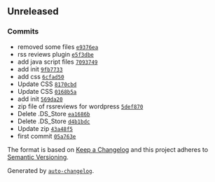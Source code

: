 ## Unreleased

### Commits

- removed some files [`e9376ea`](https://github.com/frugan-it/rss-reviews/commit/e9376ea8e7dadfc2fb3db1c6ea441f2ca5155116)
- rss reviews plugin [`e5f3dbe`](https://github.com/frugan-it/rss-reviews/commit/e5f3dbec7489e567656c00505029fb994c7bc897)
- add java script files [`7093749`](https://github.com/frugan-it/rss-reviews/commit/70937492bbb3c06f6c47ff050e95e4ce3c97422d)
- add init [`9fb7733`](https://github.com/frugan-it/rss-reviews/commit/9fb7733b86aaa41a8833214d03edd8f98dc92fd4)
- add css [`6cfad50`](https://github.com/frugan-it/rss-reviews/commit/6cfad50f7666642ee3a8712f748631aa1edf60f7)
- Update CSS [`8170cbd`](https://github.com/frugan-it/rss-reviews/commit/8170cbda3ff255dcb9b24e7ff1c68b1a6992e636)
- Update CSS [`0168b5a`](https://github.com/frugan-it/rss-reviews/commit/0168b5adbc1270ea630361062ec91819d08ad06f)
- add init [`569da20`](https://github.com/frugan-it/rss-reviews/commit/569da202b153b57e29c53ff17be81261be18aaff)
- zip file of rssreviews for wordpress [`5def870`](https://github.com/frugan-it/rss-reviews/commit/5def870bb209749d3f18b920bbd65c5e67634093)
- Delete .DS_Store [`ea1686b`](https://github.com/frugan-it/rss-reviews/commit/ea1686b74a775b84b821f4b501388d4001702625)
- Delete .DS_Store [`d4b1bdc`](https://github.com/frugan-it/rss-reviews/commit/d4b1bdca268587ca147d826d5a2d0806358c847d)
- Update zip [`43a48f5`](https://github.com/frugan-it/rss-reviews/commit/43a48f54586bd345c959535961db96511ddd7b5f)
- first commit [`05a763e`](https://github.com/frugan-it/rss-reviews/commit/05a763efee89dc5b6969e9571ada731b2abe052b)

The format is based on [Keep a Changelog](https://keepachangelog.com/en/1.0.0/)
and this project adheres to [Semantic Versioning](https://semver.org/spec/v2.0.0.html).

Generated by [`auto-changelog`](https://github.com/CookPete/auto-changelog).
